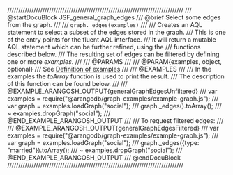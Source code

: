 ////////////////////////////////////////////////////////////////////////////////
/// @startDocuBlock JSF_general_graph_edges
/// @brief Select some edges from the graph.
///
/// `graph._edges(examples)`
///
/// Creates an AQL statement to select a subset of the edges stored in the graph.
/// This is one of the entry points for the fluent AQL interface.
/// It will return a mutable AQL statement which can be further refined, using the
/// functions described below.
/// The resulting set of edges can be filtered by defining one or more *examples*.
///
/// @PARAMS
///
/// @PARAM{examples, object, optional}
/// See [Definition of examples](#definition-of-examples)
///
/// @EXAMPLES
///
/// In the examples the *toArray* function is used to print the result.
/// The description of this function can be found below.
///
/// @EXAMPLE_ARANGOSH_OUTPUT{generalGraphEdgesUnfiltered}
///   var examples = require("@arangodb/graph-examples/example-graph.js");
///   var graph = examples.loadGraph("social");
///   graph._edges().toArray();
/// ~ examples.dropGraph("social");
/// @END_EXAMPLE_ARANGOSH_OUTPUT
///
/// To request filtered edges:
///
/// @EXAMPLE_ARANGOSH_OUTPUT{generalGraphEdgesFiltered}
///   var examples = require("@arangodb/graph-examples/example-graph.js");
///   var graph = examples.loadGraph("social");
///   graph._edges({type: "married"}).toArray();
/// ~ examples.dropGraph("social");
/// @END_EXAMPLE_ARANGOSH_OUTPUT
/// @endDocuBlock
////////////////////////////////////////////////////////////////////////////////